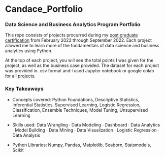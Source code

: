 # Candace_Portfolio
### Data Science and Business Analytics Program Portfolio

This repo consists of projects procurred during my [post graduate certification](https://eportfolio.mygreatlearning.com/candace-bunkley) from February 2022 through September 2022. Each project allowed me to learn more of the fundamentals of data science and business analytics using Python.

At the top of each project, you will see the total points I was given for the project, as well as the business case provided. The dataset for each project was provided in .csv format and I used Jupyter notebook or google colab for all projects. 

### Key Takeaways
- Concepts covered: Python Foundations, Descriptive Statistics, Inferential Statistics, Supervised Learning, Logistic Regression, Classification, Ensemble Techniques, Model Tuning, Unsupervised Learning

- Skills used: Data Wrangling · Data Modeling · Dashboard · Data Analytics · Model Building · Data Mining · Data Visualization · Logistic Regression · Data Analysis

- Python Libraries: Numpy, Pandas, Matplotlib, Seaborn, Statsmodels, Scikit 
